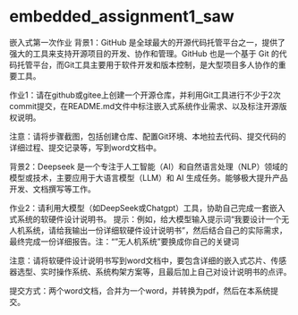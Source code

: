 # embedded_assignment1_saw
嵌入式第一次作业
背景1：GitHub 是全球最大的开源代码托管平台之一，提供了强大的工具来支持开源项目的开发、协作和管理。GitHub 也是一个基于 Git 的代码托管平台，而Git工具主要用于软件开发和版本控制，是大型项目多人协作的重要工具。

作业1：请在github或gitee上创建一个开源仓库，并利用Git工具进行不少于2次commit提交，在README.md文件中标注嵌入式系统作业需求、以及标注开源版权说明。

注意：请将步骤截图，包括创建仓库、配置Git环境、本地拉去代码、提交代码的详细过程、提交记录等，写到word文档中。



背景2：Deepseek 是一个专注于人工智能（AI）和自然语言处理（NLP）领域的模型或技术，主要应用于大语言模型（LLM）和 AI 生成任务。能够极大提升产品开发、文档撰写等工作。

作业2：请利用大模型（如DeepSeek或Chatgpt）工具，协助自己完成一套嵌入式系统的软硬件设计说明书。
提示：例如，给大模型输入提示词“我要设计一个无人机系统，请给我输出一份详细软硬件设计说明书”，然后结合自己的实际需求，最终完成一份详细报告。注：“”无人机系统”要换成你自己的关键词

注意：请将软硬件设计说明书写到word文档中，要包含详细的嵌入式芯片、传感器选型、实时操作系统、系统构架方案等，且最后加上自己对设计说明书的点评。



提交方式：两个word文档，合并为一个word，并转换为pdf，然后在本系统提交。
